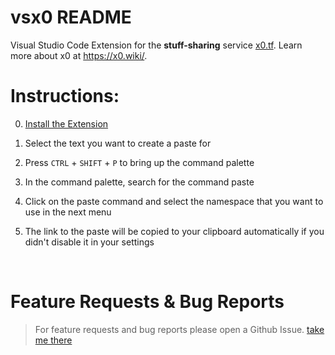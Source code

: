# vsx0 README

Visual Studio Code Extension for the **stuff-sharing** service [x0.tf](https://github.com/x0tf). Learn more about x0 at https://x0.wiki/.

# Instructions:

0. [Install the Extension](https://marketplace.visualstudio.com/items?itemName=vsmeer.vsx0)

1. Select the text you want to create a paste for

2. Press `CTRL` + `SHIFT` + ` P ` to bring up the command palette

3. In the command palette, search for the command paste

4. Click on the paste command and select the namespace that you want to use in the next menu

5. The link to the paste will be copied to your clipboard automatically if you didn't disable it in your settings


<br>

# Feature Requests & Bug Reports

> For feature requests and bug reports please open a Github Issue. [take me there](https://github.com/MeerBiene/vsx0/issues)